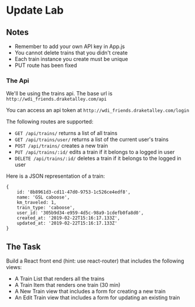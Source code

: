 # Update Lab

## Notes
- Remember to add your own API key in App.js
- You cannot delete trains that you didn't create
- Each train instance you create must be unique
- PUT route has been fixed

### The Api
We'll be using the trains api.
The base url is `http://wdi_friends.draketalley.com/api`

You can access an api token at `http://wdi_friends.draketalley.com/login`

The following routes are supported:

- `GET /api/trains/` returns a list of all trains
- `GET /api/trains/user/` returns a list of the current user's trains
- `POST /api/trains/` creates a new train
- `PUT /api/trains/:id/` edits a train if it belongs to a logged in user
- `DELETE /api/trains/:id/` deletes a train if it belongs to the logged in user

Here is a JSON representation of a train:

```
{ 
	id: '8b8961d3-cd11-47d0-9753-1c526ce4edf8',
    name: 'GSL caboose',
    km_traveled: 1,
    train_type: 'caboose',
    user_id: '305b9d34-e959-4d5c-98a9-1cdefb0fa8d0',
    created_at: '2019-02-22T15:16:17.133Z',
    updated_at: '2019-02-22T15:16:17.133Z'
}
```

## The Task

Build a React front end (hint: use react-router) that includes the following views:

- A Train List that renders all the trains
- A Train Item that renders one train (30 min)
- A New Train view that includes a form for creating a new train
- An Edit Train view that includes a form for updating an existing train
